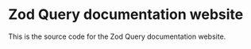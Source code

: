# Zod Query documentation website

This is the source code for the Zod Query documentation website.
